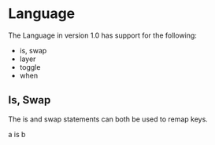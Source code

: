 
# Language

The Language in version 1.0 has support for the following:
- is, swap
- layer
- toggle
- when

## Is, Swap

The is and swap statements can both be used to remap keys. 

a is b


